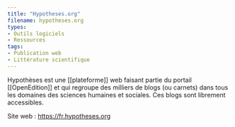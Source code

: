 ```yaml
---
title: "Hypotheses.org"
filename: hypotheses.org
types:
- Outils logiciels
- Ressources
tags:
- Publication web
- Littérature scientifique
---
```


Hypothèses est une [[plateforme]] web faisant partie du portail [[OpenEdition]] et qui regroupe des milliers de blogs (ou carnets) dans tous les domaines des sciences humaines et sociales. Ces blogs sont librement accessibles.

Site web : <https://fr.hypotheses.org>

